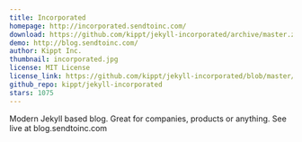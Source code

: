 ```yaml
---
title: Incorporated
homepage: http://incorporated.sendtoinc.com/
download: https://github.com/kippt/jekyll-incorporated/archive/master.zip
demo: http://blog.sendtoinc.com/
author: Kippt Inc.
thumbnail: incorporated.jpg
license: MIT License
license_link: https://github.com/kippt/jekyll-incorporated/blob/master/LICENSE
github_repo: kippt/jekyll-incorporated
stars: 1075
---
```


Modern Jekyll based blog. Great for companies, products or anything.
See live at blog.sendtoinc.com
